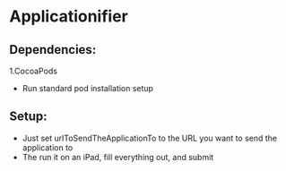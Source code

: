 # Applicationifier

## Dependencies:
1.CocoaPods
 * Run standard pod installation setup


## Setup:
 * Just set urlToSendTheApplicationTo to the URL you want to send the application to
 * The run it on an iPad, fill everything out, and submit
